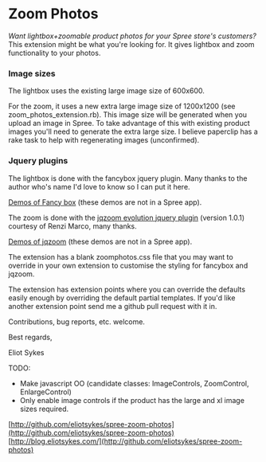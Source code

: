 # Zoom Photos #
*Want lightbox+zoomable product photos for your Spree store's customers?*  
This extension might be what you're looking for.  It gives lightbox and zoom functionality to your photos.

### Image sizes ###
The lightbox uses the existing large image size of 600x600.

For the zoom, it uses a new extra large image size of 1200x1200 (see zoom_photos_extension.rb).  This image
size will be generated when you upload an image in Spree.  To take advantage of this with existing product
images you'll need to generate the extra large size.  I believe paperclip has a rake task to help
with regenerating images (unconfirmed).

### Jquery plugins ###
The lightbox is done with the fancybox jquery plugin.  Many thanks to the author who's name I'd love to know so I can put it here.

[Demos of Fancy box](http://fancybox.net/example) (these demos are not in a Spree app).

The zoom is done with the [jqzoom evolution jquery plugin](http://www.mind-projects.it/projects/jqzoom/) (version 1.0.1) courtesy of Renzi Marco, many thanks.

[Demos of jqzoom](http://www.mind-projects.it/projects/jqzoom/demos.php) (these demos are not in a Spree app).

The extension has a blank zoomphotos.css file that you may want to override in your own extension to customise
the styling for fancybox and jqzoom.

The extension has extension points where you can override the defaults easily enough by 
overriding the default partial templates. If you'd like another extension point send me a github pull request with it in.

Contributions, bug reports, etc. welcome.

Best regards,

Eliot Sykes

TODO:
- Make javascript OO (candidate classes: ImageControls, ZoomControl, EnlargeControl)
- Only enable image controls if the product has the large and xl image sizes required.

[http://github.com/eliotsykes/spree-zoom-photos](http://github.com/eliotsykes/spree-zoom-photos)
[http://blog.eliotsykes.com/](http://github.com/eliotsykes/spree-zoom-photos)

